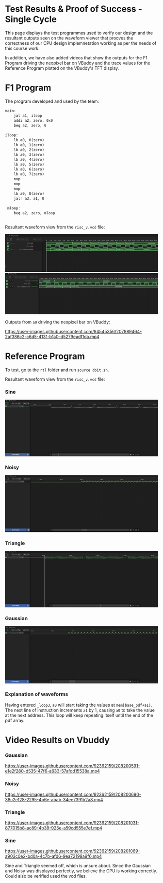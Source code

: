 # Test Results & Proof of Success - Single Cycle 
This page displays the test programmes used to verify our design and the resultant outputs seen on the waveform viewer that prooves the correctness of our CPU design implemnetation working as per the needs of this course work.

In addition, we have also added videos that show the outputs for the F1 Program driving the neopixel bar on VBuddy and the trace values for the Reference Program plotted on the VBuddy's TFT display.

# F1 Program

The program developed and used by the team:
```
main:
	jal a1, iloop
    addi a2, zero, 0x0
    beq a2, zero, 0
    
iloop:
	lb a0, 0(zero)
    lb a0, 1(zero)
    lb a0, 2(zero)
    lb a0, 3(zero)
    lb a0, 4(zero)
    lb a0, 5(zero)
    lb a0, 6(zero)
    lb a0, 7(zero)
    nop
    nop
    nop
    lb a0, 8(zero)
    jalr a3, a1, 0
    
 mloop:
 	beq a2, zero, mloop
    
```
Resultant waveform view from the `risc_v.vcd` file:

![Alt text](images/f1_trace_1.png)
![Alt text](images/f1_trace_2.png)


Outputs from `a0` driving the neopixel bar on VBuddy:

https://user-images.githubusercontent.com/94545356/207889464-2af386c2-c6d5-4131-b1a0-d5279eadf1da.mp4

# Reference Program

To test, go to the `rtl` folder and run `source doit.sh`.

Resultant waveform view from the `risc_v.vcd` file:


### Sine ###
![Alt text](images/ref_sine_trace.jpeg)
### Noisy ###
![Alt text](images/ref_noisy_trace.jpeg)

### Triangle ###
![Alt text](images/ref_triangle_trace.jpeg)

### Gaussian ###
![Alt text](images/ref_gaussian_trace.jpeg)


### Explanation of waveforms ###
Having entered `_loop3`, `a0` will start taking the values at `mem[base_pdf+a1)`. The next line of instruction increments `a1` by 1, causing `a0` to take the value at the next address. This loop will keep repeating itself until the end of the pdf array. 


# Video Results on Vbuddy


### Gaussian ###
https://user-images.githubusercontent.com/92362159/208200591-e1e2f280-d535-47f6-a633-57afdd15538a.mp4

### Noisy ###

https://user-images.githubusercontent.com/92362159/208200690-38c2e128-2295-4b6e-abab-34ee7391b2a8.mp4

### Triangle ###

https://user-images.githubusercontent.com/92362159/208201031-877015b8-ac89-4b39-925e-a59cd555e7ef.mp4

### Sine ###

https://user-images.githubusercontent.com/92362159/208201069-a903c0e2-bd0a-4c7b-afd6-9ea72199a9f6.mp4


Sine and Triangle seemed off, which is unsure about. Since the Gaussian and Noisy was displayed perfectly, we believe the CPU is working correctly.
Could also be verified used the vcd files.

